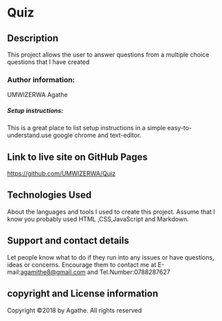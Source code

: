 # Quiz
## Description
This project  allows the user to answer questions from a multiple choice questions that I  have created
### Author information:
UMWIZERWA Agathe
##### Setup instructions:
This is a great place to list setup instructions in a simple easy-to-understand.use google chrome and text-editor.
## Link to live site on GitHub Pages
https://github.com/UMWIZERWA/Quiz
## Technologies Used
About the languages and tools I used to create this project. Assume that I know you probably used HTML ,CSS,JavaScript and Markdown.
## Support and contact details
Let people know what to do if they run into any issues or have questions, ideas or concerns.  Encourage them to contact me at E-mail:agamithe8@gmail.com and Tel.Number:0788287627
## copyright and License information
Copyright &copy;2018 by Agathe. All rights reserved